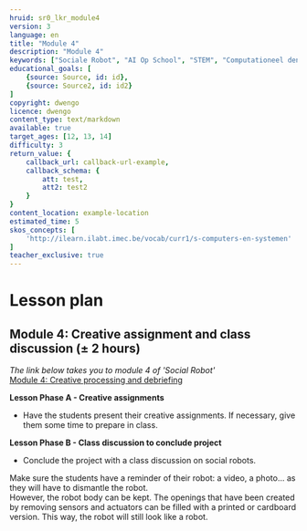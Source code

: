 ```yaml
---
hruid: sr0_lkr_module4
version: 3
language: en
title: "Module 4"
description: "Module 4"
keywords: ["Sociale Robot", "AI Op School", "STEM", "Computationeel denken", "Grafisch programmeren"]
educational_goals: [
    {source: Source, id: id}, 
    {source: Source2, id: id2}
]
copyright: dwengo
licence: dwengo
content_type: text/markdown
available: true
target_ages: [12, 13, 14]
difficulty: 3
return_value: {
    callback_url: callback-url-example,
    callback_schema: {
        att: test,
        att2: test2
    }
}
content_location: example-location
estimated_time: 5
skos_concepts: [
    'http://ilearn.ilabt.imec.be/vocab/curr1/s-computers-en-systemen'
]
teacher_exclusive: true
---
```

# Lesson plan
## Module 4: Creative assignment and class discussion (± 2 hours)

*The link below takes you to module 4 of 'Social Robot'* <br>
[Module 4: Creative processing and debriefing](https://www.dwengo.org/learning-path.html?hruid=sr4&language=en&te=true "Module 4")  

**Lesson Phase A - Creative assignments**
* Have the students present their creative assignments. If necessary, give them some time to prepare in class.


**Lesson Phase B - Class discussion to conclude project**
* Conclude the project with a class discussion on social robots.

<div class="alert alert-box alert-success">
Make sure the students have a reminder of their robot: a video, a photo... as they will have to dismantle the robot.<br>
However, the robot body can be kept. The openings that have been created by removing sensors and actuators can be filled with a printed or cardboard version. This way, the robot will still look like a robot.
</div>
